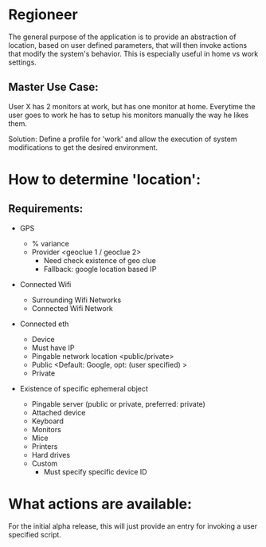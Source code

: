 # Regioneer

The general purpose of the application is to provide an abstraction of location, based on user defined parameters, that will then invoke actions that modify the system's behavior. This is especially useful in home vs work settings.

## Master Use Case:

User X has 2 monitors at work, but has one monitor at home. Everytime the user goes to work he has to setup his monitors manually the way he likes them.

Solution: Define a profile for 'work' and allow the execution of system modifications to get the desired environment.

# How to determine 'location':

## Requirements:

* GPS
    * % variance <user specified>
    * Provider <geoclue 1 / geoclue 2>
        * Need check existence of geo clue
        * Fallback: google location based IP
* Connected Wifi
    * Surrounding Wifi Networks
    * Connected Wifi Network
* Connected eth
    * Device
    * Must have IP
    * Pingable network location <public/private>
    * Public <Default: Google, opt: (user specified) >
    * Private <user specified>

* Existence of specific ephemeral object
    * Pingable server (public or private, preferred: private)
    * Attached device
    * Keyboard
    * Monitors
    * Mice
    * Printers
    * Hard drives
    * Custom
        * Must specify specific device ID


# What actions are available:

For the initial alpha release, this will just provide an entry for invoking a user specified script.